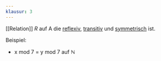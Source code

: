 ```yaml
---
klausur: 3
---
```


[[Relation]] *R* auf A die [reflexiv](Reflexivität.md), [transitiv](Transitivität.md) und [symmetrisch](Symmetrie.md) ist. 

Beispiel:
- x mod 7 = y mod 7 auf $\mathbb N$ 